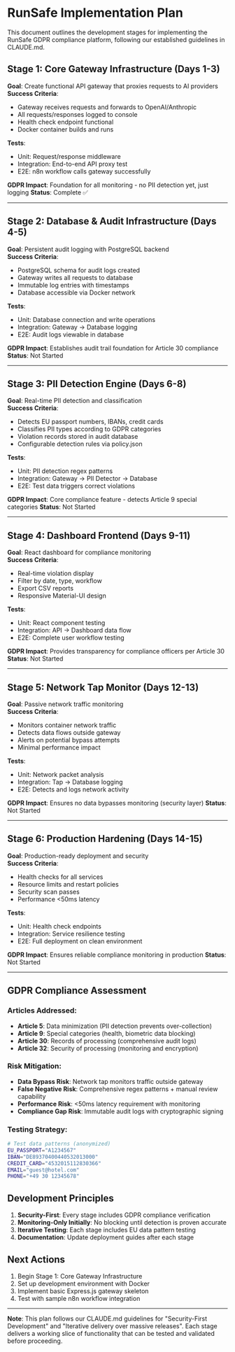 # RunSafe Implementation Plan

This document outlines the development stages for implementing the RunSafe GDPR compliance platform, following our established guidelines in CLAUDE.md.

## Stage 1: Core Gateway Infrastructure (Days 1-3)
**Goal**: Create functional API gateway that proxies requests to AI providers  
**Success Criteria**: 
- Gateway receives requests and forwards to OpenAI/Anthropic
- All requests/responses logged to console
- Health check endpoint functional
- Docker container builds and runs

**Tests**: 
- Unit: Request/response middleware
- Integration: End-to-end API proxy test
- E2E: n8n workflow calls gateway successfully

**GDPR Impact**: Foundation for all monitoring - no PII detection yet, just logging
**Status**: Complete ✅

---

## Stage 2: Database & Audit Infrastructure (Days 4-5)
**Goal**: Persistent audit logging with PostgreSQL backend  
**Success Criteria**:
- PostgreSQL schema for audit logs created
- Gateway writes all requests to database
- Immutable log entries with timestamps
- Database accessible via Docker network

**Tests**:
- Unit: Database connection and write operations
- Integration: Gateway → Database logging
- E2E: Audit logs viewable in database

**GDPR Impact**: Establishes audit trail foundation for Article 30 compliance
**Status**: Not Started

---

## Stage 3: PII Detection Engine (Days 6-8)
**Goal**: Real-time PII detection and classification  
**Success Criteria**:
- Detects EU passport numbers, IBANs, credit cards
- Classifies PII types according to GDPR categories
- Violation records stored in audit database
- Configurable detection rules via policy.json

**Tests**:
- Unit: PII detection regex patterns
- Integration: Gateway → PII Detector → Database
- E2E: Test data triggers correct violations

**GDPR Impact**: Core compliance feature - detects Article 9 special categories
**Status**: Not Started

---

## Stage 4: Dashboard Frontend (Days 9-11)
**Goal**: React dashboard for compliance monitoring  
**Success Criteria**:
- Real-time violation display
- Filter by date, type, workflow
- Export CSV reports
- Responsive Material-UI design

**Tests**:
- Unit: React component testing
- Integration: API → Dashboard data flow
- E2E: Complete user workflow testing

**GDPR Impact**: Provides transparency for compliance officers per Article 30
**Status**: Not Started

---

## Stage 5: Network Tap Monitor (Days 12-13)
**Goal**: Passive network traffic monitoring  
**Success Criteria**:
- Monitors container network traffic
- Detects data flows outside gateway
- Alerts on potential bypass attempts
- Minimal performance impact

**Tests**:
- Unit: Network packet analysis
- Integration: Tap → Database logging
- E2E: Detects and logs network activity

**GDPR Impact**: Ensures no data bypasses monitoring (security layer)
**Status**: Not Started

---

## Stage 6: Production Hardening (Days 14-15)
**Goal**: Production-ready deployment and security  
**Success Criteria**:
- Health checks for all services
- Resource limits and restart policies
- Security scan passes
- Performance <50ms latency

**Tests**:
- Unit: Health check endpoints
- Integration: Service resilience testing
- E2E: Full deployment on clean environment

**GDPR Impact**: Ensures reliable compliance monitoring in production
**Status**: Not Started

---

## GDPR Compliance Assessment

### Articles Addressed:
- **Article 5**: Data minimization (PII detection prevents over-collection)
- **Article 9**: Special categories (health, biometric data blocking)
- **Article 30**: Records of processing (comprehensive audit logs)
- **Article 32**: Security of processing (monitoring and encryption)

### Risk Mitigation:
- **Data Bypass Risk**: Network tap monitors traffic outside gateway
- **False Negative Risk**: Comprehensive regex patterns + manual review capability
- **Performance Risk**: <50ms latency requirement with monitoring
- **Compliance Gap Risk**: Immutable audit logs with cryptographic signing

### Testing Strategy:
```bash
# Test data patterns (anonymized)
EU_PASSPORT="A1234567"
IBAN="DE89370400440532013000" 
CREDIT_CARD="4532015112830366"
EMAIL="guest@hotel.com"
PHONE="+49 30 12345678"
```

## Development Principles

1. **Security-First**: Every stage includes GDPR compliance verification
2. **Monitoring-Only Initially**: No blocking until detection is proven accurate
3. **Iterative Testing**: Each stage includes EU data pattern testing
4. **Documentation**: Update deployment guides after each stage

## Next Actions

1. Begin Stage 1: Core Gateway Infrastructure
2. Set up development environment with Docker
3. Implement basic Express.js gateway skeleton
4. Test with sample n8n workflow integration

---

**Note**: This plan follows our CLAUDE.md guidelines for "Security-First Development" and "Iterative delivery over massive releases". Each stage delivers a working slice of functionality that can be tested and validated before proceeding.